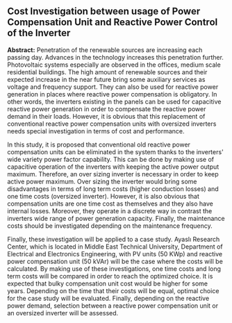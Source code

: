 ## Cost Investigation between usage of Power Compensation Unit and Reactive Power Control of the Inverter

**Abstract:** Penetration of the renewable sources are increasing each passing day. Advances in the technology increases this penetration further. Photovoltaic systems especially are observed in the offices, medium scale residential buildings. The high amount of renewable sources and their expected increase in the near future bring some auxiliary services as voltage and frequency support. They can also be used for reactive power generation in places where reactive power compensation is obligatory. In other words, the inverters existing in the panels can be used for capacitive reactive power generation in order to compensate the reactive power demand in their loads. However, it is obvious that this replacement of conventional reactive power compensation units with oversized inverters needs special investigation in terms of cost and performance.  

In this study, it is proposed that conventional old reactive power compensation units can be eliminated in the system thanks to the inverters' wide variety power factor capability. This can be done by making use of capacitive operation of the inverters with keeping the active power output maximum. Therefore, an over sizing inverter is necessary in order to keep active power maximum. Over sizing the inverter would bring some disadvantages in terms of long term costs (higher conduction losses) and one time costs (oversized inverter). However, it is also obvious that compensation units are one time cost as themselves and they also have internal losses. Moreover, they operate in a discrete way in contrast the inverters wide range of power generation capacity. Finally, the maintenance costs should be investigated depending on the maintenance frequency.

Finally, these investigation will be applied to a case study. Ayaslı Research Center, which is located in Middle East Technical University, Department of Electrical and Electronics Engineering, with PV units (50 KWp) and reactive power compensation unit (50 kVAr) will be the case where the costs will be calculated. By making use of these investigations, one time costs and long term costs will be compared in order to reach the optimized choice. It is expected that bulky compensation unit cost would be higher for some years. Depending on the time that their costs will be equal, optimal choice for the case study will be evaluated.  Finally, depending on the reactive power demand, selection between a reactive power compensation unit or an oversized inverter will be assessed.
